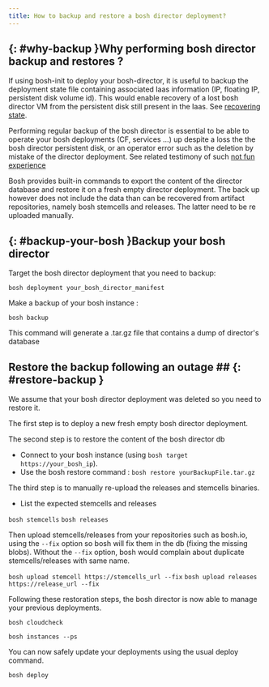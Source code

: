```yaml
---
title: How to backup and restore a bosh director deployment?
---
```


## {: #why-backup }Why performing bosh director backup and restores ? ##

If using bosh-init to deploy your bosh-director, it is useful to backup the deployment state file containing associated Iaas information (IP, floating IP, persistent disk volume id). This would enable recovery of a lost bosh director VM from the persistent disk still present in the Iaas. See [recovering state](cli-envs.md#recover-deployment-state).

Performing regular backup of the bosh director is essential to be able to operate your bosh deployments (CF, services ...) up despite a loss the the bosh director persistent disk, or an operator error such as the deletion by mistake of the director deployment. See related testimony of such [not fun experience]( https://youtu.be/ZQvxfL3Wb7s?list=PLhuMOCWn4P9io8gtd6JSlI9--q7Gw3epW&t=1307)

Bosh provides built-in commands to export the content of the director database and restore it on a fresh empty director deployment. The back up however does not include the data than can be recovered from artifact repositories, namely bosh stemcells and releases. The latter need to be re uploaded manually.

## {: #backup-your-bosh }Backup your bosh director ##

Target the bosh director deployment that you need to backup:

`bosh deployment your_bosh_director_manifest`

Make a backup of your bosh instance :

`bosh backup`

This command will generate a .tar.gz file that contains a dump of director's database

## Restore the backup following an outage ## {: #restore-backup }

We assume that your bosh director deployment was deleted so you need to restore it.

The first step is to deploy a new fresh empty bosh director deployment.

The second step is to restore the content of the bosh director db

* Connect to your bosh instance (using `bosh target https://your_bosh_ip`).
* Use the bosh restore command : `bosh restore yourBackupFile.tar.gz`

The third step is to manually re-upload the releases and stemcells binaries.

* List the expected stemcells and releases

 `bosh stemcells`
 `bosh releases`

Then upload stemcells/releases from your repositories such as bosh.io, using the `--fix` option so bosh will fix them in the db (fixing the missing blobs). Without the `--fix` option, bosh would complain about duplicate stemcells/releases with same name.

 `bosh upload stemcell https://stemcells_url --fix`
 `bosh upload releases https://release_url --fix`

Following these restoration steps, the bosh director is now able to manage your previous deployments.

`bosh cloudcheck`

`bosh instances --ps`

You can now safely update your deployments using the usual deploy command.

`bosh deploy`
